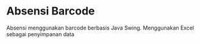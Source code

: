 # Absensi Barcode
Absensi menggunakan barcode berbasis Java Swing. Menggunakan Excel sebagai penyimpanan data

